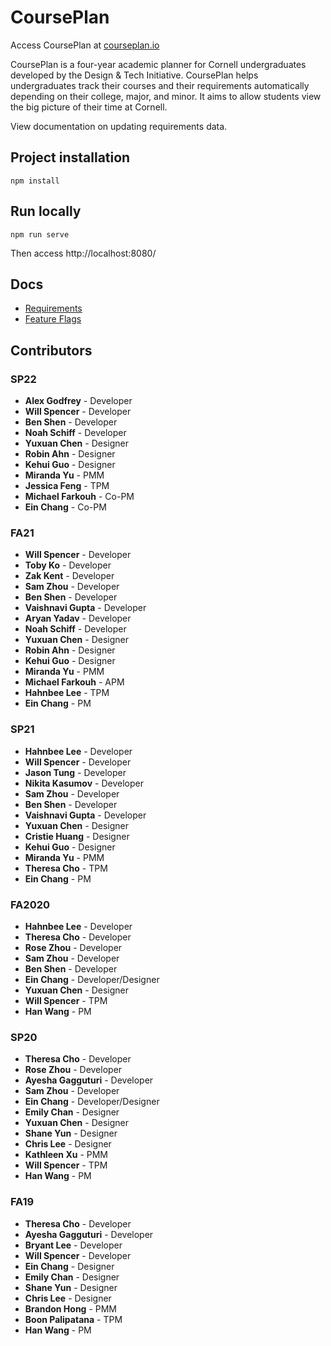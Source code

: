 # CoursePlan

Access CoursePlan at [courseplan.io](http://courseplan.io 'courseplan.io')

CoursePlan is a four-year academic planner for Cornell undergraduates developed by the Design & Tech Initiative. CoursePlan helps undergraduates track their courses and their requirements automatically depending on their college, major, and minor. It aims to allow students view the big picture of their time at Cornell.

View documentation on updating requirements data.

## Project installation

```shell
npm install
```

## Run locally

```shell
npm run serve
```

Then access http://localhost:8080/

## Docs

- [Requirements](./src/requirements/README.md)
- [Feature Flags](./src/feature-flags.md)

## Contributors

### SP22

- **Alex Godfrey** - Developer
- **Will Spencer** - Developer
- **Ben Shen** - Developer
- **Noah Schiff** - Developer
- **Yuxuan Chen** - Designer
- **Robin Ahn** - Designer
- **Kehui Guo** - Designer
- **Miranda Yu** - PMM
- **Jessica Feng** - TPM
- **Michael Farkouh** - Co-PM
- **Ein Chang** - Co-PM

### FA21

- **Will Spencer** - Developer
- **Toby Ko** - Developer
- **Zak Kent** - Developer
- **Sam Zhou** - Developer
- **Ben Shen** - Developer
- **Vaishnavi Gupta** - Developer
- **Aryan Yadav** - Developer
- **Noah Schiff** - Developer
- **Yuxuan Chen** - Designer
- **Robin Ahn** - Designer
- **Kehui Guo** - Designer
- **Miranda Yu** - PMM
- **Michael Farkouh** - APM
- **Hahnbee Lee** - TPM
- **Ein Chang** - PM

### SP21

- **Hahnbee Lee** - Developer
- **Will Spencer** - Developer
- **Jason Tung** - Developer
- **Nikita Kasumov** - Developer
- **Sam Zhou** - Developer
- **Ben Shen** - Developer
- **Vaishnavi Gupta** - Developer
- **Yuxuan Chen** - Designer
- **Cristie Huang** - Designer
- **Kehui Guo** - Designer
- **Miranda Yu** - PMM
- **Theresa Cho** - TPM
- **Ein Chang** - PM

### FA2020

- **Hahnbee Lee** - Developer
- **Theresa Cho** - Developer
- **Rose Zhou** - Developer
- **Sam Zhou** - Developer
- **Ben Shen** - Developer
- **Ein Chang** - Developer/Designer
- **Yuxuan Chen** - Designer
- **Will Spencer** - TPM
- **Han Wang** - PM

### SP20

- **Theresa Cho** - Developer
- **Rose Zhou** - Developer
- **Ayesha Gagguturi** - Developer
- **Sam Zhou** - Developer
- **Ein Chang** - Developer/Designer
- **Emily Chan** - Designer
- **Yuxuan Chen** - Designer
- **Shane Yun** - Designer
- **Chris Lee** - Designer
- **Kathleen Xu** - PMM
- **Will Spencer** - TPM
- **Han Wang** - PM

### FA19

- **Theresa Cho** - Developer
- **Ayesha Gagguturi** - Developer
- **Bryant Lee** - Developer
- **Will Spencer** - Developer
- **Ein Chang** - Designer
- **Emily Chan** - Designer
- **Shane Yun** - Designer
- **Chris Lee** - Designer
- **Brandon Hong** - PMM
- **Boon Palipatana** - TPM
- **Han Wang** - PM
